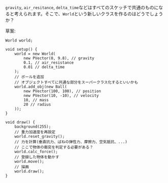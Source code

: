 `gravity`, `air_resitance`, `delta_time`などはすべてのスケッチで共通のものになると考えられます。そこで、`World`という新しいクラスを作るのはどうでしょうか？

草案:

```processing
World world;

void setup() {
    world = new World(
        new PVector(0, 9.8), // gravity
        0.1, // air_resistance
        0.01 // delta_time
    );
    // ボールを追加
    // オブジェクトすべてに共通な部分をスーパークラス化するといいかも
    world.add_obj(new Ball(
        new PVector(100, 100), // position
        new PVector(10, -10), // velocity
        10, // mass
        20 // radius
    ));
}

void draw() {
    background(255);
    // 重力加速度を再設定
    world.reset_gravity();
    // 力を計算(垂直抗力、ばねの弾性力、摩擦力、空気抵抗、...)
    // ここで物体の衝突を判定する必要がある？
    world.calc_force();
    // 登録した物体を動かす
    world.move();
    // 描画
    world.draw();
}
```
